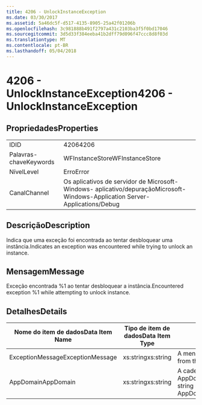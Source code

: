 ```yaml
---
title: 4206 - UnlockInstanceException
ms.date: 03/30/2017
ms.assetid: 5a46dc5f-d517-4135-8905-25a42f01206b
ms.openlocfilehash: 3c981888b491f2797a431c2103ba3f5f0bd17046
ms.sourcegitcommit: 3d5d33f384eeba41b2dff79d096f47ccc8d8f03d
ms.translationtype: MT
ms.contentlocale: pt-BR
ms.lasthandoff: 05/04/2018
---
```

# <a name="4206---unlockinstanceexception"></a><span data-ttu-id="d80c7-102">4206 - UnlockInstanceException</span><span class="sxs-lookup"><span data-stu-id="d80c7-102">4206 - UnlockInstanceException</span></span>
## <a name="properties"></a><span data-ttu-id="d80c7-103">Propriedades</span><span class="sxs-lookup"><span data-stu-id="d80c7-103">Properties</span></span>  
  
|||  
|-|-|  
|<span data-ttu-id="d80c7-104">ID</span><span class="sxs-lookup"><span data-stu-id="d80c7-104">ID</span></span>|<span data-ttu-id="d80c7-105">4206</span><span class="sxs-lookup"><span data-stu-id="d80c7-105">4206</span></span>|  
|<span data-ttu-id="d80c7-106">Palavras-chave</span><span class="sxs-lookup"><span data-stu-id="d80c7-106">Keywords</span></span>|<span data-ttu-id="d80c7-107">WFInstanceStore</span><span class="sxs-lookup"><span data-stu-id="d80c7-107">WFInstanceStore</span></span>|  
|<span data-ttu-id="d80c7-108">Nível</span><span class="sxs-lookup"><span data-stu-id="d80c7-108">Level</span></span>|<span data-ttu-id="d80c7-109">Erro</span><span class="sxs-lookup"><span data-stu-id="d80c7-109">Error</span></span>|  
|<span data-ttu-id="d80c7-110">Canal</span><span class="sxs-lookup"><span data-stu-id="d80c7-110">Channel</span></span>|<span data-ttu-id="d80c7-111">Os aplicativos de servidor de Microsoft-Windows- aplicativo/depuração</span><span class="sxs-lookup"><span data-stu-id="d80c7-111">Microsoft-Windows-Application Server-Applications/Debug</span></span>|  
  
## <a name="description"></a><span data-ttu-id="d80c7-112">Descrição</span><span class="sxs-lookup"><span data-stu-id="d80c7-112">Description</span></span>  
 <span data-ttu-id="d80c7-113">Indica que uma exceção foi encontrada ao tentar desbloquear uma instância.</span><span class="sxs-lookup"><span data-stu-id="d80c7-113">Indicates an exception was encountered while trying to unlock an instance.</span></span>  
  
## <a name="message"></a><span data-ttu-id="d80c7-114">Mensagem</span><span class="sxs-lookup"><span data-stu-id="d80c7-114">Message</span></span>  
 <span data-ttu-id="d80c7-115">Exceção encontrada %1 ao tentar desbloquear a instância.</span><span class="sxs-lookup"><span data-stu-id="d80c7-115">Encountered exception %1 while attempting to unlock instance.</span></span>  
  
## <a name="details"></a><span data-ttu-id="d80c7-116">Detalhes</span><span class="sxs-lookup"><span data-stu-id="d80c7-116">Details</span></span>  
  
|<span data-ttu-id="d80c7-117">Nome do item de dados</span><span class="sxs-lookup"><span data-stu-id="d80c7-117">Data Item Name</span></span>|<span data-ttu-id="d80c7-118">Tipo de item de dados</span><span class="sxs-lookup"><span data-stu-id="d80c7-118">Data Item Type</span></span>|<span data-ttu-id="d80c7-119">Descrição</span><span class="sxs-lookup"><span data-stu-id="d80c7-119">Description</span></span>|  
|--------------------|--------------------|-----------------|  
|<span data-ttu-id="d80c7-120">ExceptionMessage</span><span class="sxs-lookup"><span data-stu-id="d80c7-120">ExceptionMessage</span></span>|<span data-ttu-id="d80c7-121">xs:string</span><span class="sxs-lookup"><span data-stu-id="d80c7-121">xs:string</span></span>|<span data-ttu-id="d80c7-122">A mensagem de exceção SQL.</span><span class="sxs-lookup"><span data-stu-id="d80c7-122">The message from the SQL exception.</span></span>|  
|<span data-ttu-id="d80c7-123">AppDomain</span><span class="sxs-lookup"><span data-stu-id="d80c7-123">AppDomain</span></span>|<span data-ttu-id="d80c7-124">xs:string</span><span class="sxs-lookup"><span data-stu-id="d80c7-124">xs:string</span></span>|<span data-ttu-id="d80c7-125">A cadeia de caracteres retornada por AppDomain.CurrentDomain.FriendlyName.</span><span class="sxs-lookup"><span data-stu-id="d80c7-125">The string returned by AppDomain.CurrentDomain.FriendlyName.</span></span>|
